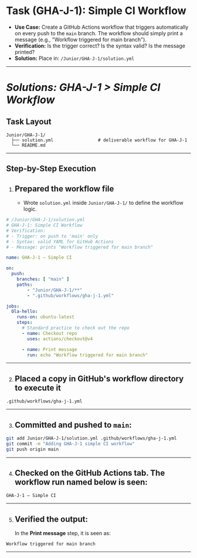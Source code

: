 # Task (GHA-J-1): Simple CI Workflow

*   **Use Case:** Create a GitHub Actions workflow that triggers automatically on every push to the `main` branch. The workflow should simply print a message (e.g., "Workflow triggered for main branch").
*   **Verification:** Is the trigger correct? Is the syntax valid? Is the message printed?
*   **Solution:** Place in: `/Junior/GHA-J-1/solution.yml`

---

# *Solutions: GHA-J-1 > Simple CI Workflow*

## Task Layout

```
Junior/GHA-J-1/
  ├── solution.yml                 # deliverable workflow for GHA-J-1
  └── README.md
```

---

## Step-by-Step Execution

1. ## Prepared the workflow file
   - Wrote `solution.yml` inside `Junior/GHA-J-1/` to define the workflow logic.

```yaml
# /Junior/GHA-J-1/solution.yml
# GHA-J-1: Simple CI Workflow
# Verification:
# - Trigger: on push to 'main' only 
# - Syntax: valid YAML for GitHub Actions
# - Message: prints "Workflow triggered for main branch"

name: GHA-J-1 — Simple CI

on:
  push:
    branches: [ "main" ]
    paths:
        - "Junior/GHA-J-1/**"
        - ".github/workflows/gha-j-1.yml" 

jobs:
  Ola-hello:
    runs-on: ubuntu-latest
    steps:
      # Standard practice to check out the repo
      - name: Checkout repo
        uses: actions/checkout@v4

      - name: Print message
        run: echo "Workflow triggered for main branch"
```
---

2. ## Placed a copy in GitHub's workflow directory to execute it

```
.github/workflows/gha-j-1.yml
```

---

3. ## Committed and pushed to `main`:

```bash
git add Junior/GHA-J-1/solution.yml .github/workflows/gha-j-1.yml
git commit -m "Adding GHA-J-1 simple CI workflow"
git push origin main
```
---

4. ## Checked on the **GitHub Actions tab**. The workflow run named below is seen:

```
GHA-J-1 — Simple CI
```
---

5. ## Verified the output:
   In the **Print message** step, it is seen as:

```
Workflow triggered for main branch
```
---